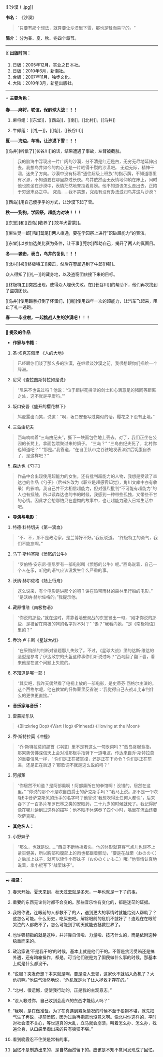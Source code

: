 
![[沙漠！.jpg]]

**书名：** 《沙漠》

> “只要有那个想法，就算要让沙漠里下雪，那也是轻而易举的。​“

**简介：** 分为春、夏、秋、冬四个章节。

---

⏳ **出版时间：** 

1. 日版：2005年12月，实业之日本社。
2. 日版：2010年6月，新潮社。
3. 台版：2007年11月，独步文化。
4. 大陆：2010年3月，新星出版社。

---

⭐ **主要角色：**

**春——麻将，联谊，保龄球大战！！！** 

1. 麻将组：[[东堂]]，[[西岛]]，[[南]]，[[北村]]，[[鸟井]]

2. 牛郎组： [[礼一]]，[[纯]]，[[长谷川]]

**夏——海边，车祸，让沙漠下雪！！！** 

[[鸟井]]听信了[[长谷川]]的话，结果遭遇了事故，左臂被截肢。

> 我的脑海中浮现出一片广阔的沙漠，分不清是红还是白，无穷无尽地延伸出去。我想鸟井如今的内心正是一片晒得干裂的沙漠吧。
> 无边无际，精神干涸，迷失了方向。沙漠中没有标着“通往超级上班族”的指示牌，不知道哪里有水源，不知道要在哪里熬过长夜。鸟井依然面无表情地仰躺在床上，同时他也跌坐在沙漠中，表情茫然地耷拉着肩膀。他不知道该怎么走出去，正陷于穷途末路之中。
> 究竟……我不禁想，究竟有没有办法滋润鸟井这片沙漠？

[[西岛]]用自己傻乎乎的方式，让沙漠下起了雪。

**秋——狗狗，学园祭，超能力对决！！！** 

[[东堂]]和[[西岛]]收养了[[牧羊犬雷蒙]]。

[[麻生晃一郎]]和[[鹫尾]]两人串通，要在学园祭上进行”识破超能力“的表演。

[[东堂]]以参加选美比赛为条件，让干事[[莞尔]]帮助自己，揭开了两人的真面目。

**冬——袭击，表白，鸟井的复仇！！！**

[[北村]]被[[终极特工]]袭击，然后在警局遇到了牛郎[[纯]]。

众人得知了[[礼一]]的藏身地，以及盗窃团伙接下来的目标。

[[终极特工]]突然出现，使得众人埋伏失败。在[[长谷川]]的帮助下，他们再次找到了盗窃团伙。

[[鸟井]]使用踢拳打倒了坏蛋们，[[南]]使用四年一次的超能力，让汽车飞起来，阻止了礼一逃跑。

**春——毕业啦，一起挑战人生的沙漠吧！！！**

---

**📜 提及的作品**

- **作家与书籍：** 

1. 圣·埃克苏佩里 《人的大地》

> 已经跟你们谈了那么多的沙漠，在继续谈沙漠之前，我很想跟你们描绘一个绿洲。

2. 尼采《查拉图斯特拉如是说》

> “尼采不也说过吗？他说：‘位于距拼死拼活的剑士和心满意足的猪同等距离之处，这不就是平庸吗。’”

3. 坂口安吾《盛开的樱花林下》

> 鸠麦露齿而笑，说道：“啊，坂口安吾写过类似的话，樱花之下没有止境。”

4. 三岛由纪夫

> 西岛喃喃着“三岛由纪夫”，撕下一块面包往地上丢去。对了，我们正坐在公园的长凳上，拿面包喂聚过来的鸽子。
> “三岛？”
> “三岛由纪夫死了，北村你也知道吧？”
> “那是。”我答道，“在自卫队市之谷驻地发表演讲后切腹自杀了，是这样吧？”

5. 森达也《勺子》

> 作品中会出现使用超能力的女生，还有批判超能力的人物，我想是受读了森达也的作品《勺子》（后书名改为《职业是超感官知觉》，角川文库中亦有收录）的影响。我自己并不太相信超能力，但对强烈批判“不可能有超能力”的人也有抵触，所以读森达也的书的时候，我感到一种带些孤独，又带些不甘的心情。因此才会想哪怕只在虚构的故事中，也让超能力融入日常生活中吧。

- **导演与电影：** 

1. 特德·科特切夫《第一滴血》

> “不、不，那不是政治家，是兰博好不好。”我反驳道。
> “终极特工的勇气，我们不能忘啊。”

2. 马丁·斯科塞斯《愤怒的公牛》

> “罗伯特·安东尼·德尼罗有一部电影叫《愤怒的公牛》呢。”西岛说着，自己一个人在乐，听他的语气应该没发生什么严重的事。

3. 沃纳·赫尔佐格《陆上行舟》

> 这么说来，有个电影是讲那个的吧？讲在热带雨林的森林里行船的电影。”
> “是沃纳·赫尔佐格的。”我提示他。

4. 藏原惟缮《南极物语》

> “你说的那些。”就在这时，背靠着墙壁观战的东堂冒出一句，“刚才你说的那些，是被留在南极的狗的名字对不对？”
> “诶？”我看向她，“是《南极物语》里的？”

5. 乔治·卢卡斯《星球大战》

> “在采购部的判断对错题那儿失败了。不过，《星球大战》里的达斯·维达的造型是参考了伊达政宗的头盔这种事你们听说过吗？”西岛翻了翻下唇，看来他是在这个问题上失败的。

6. 不知道是哪一部！

> “其实吧，我昨天偶然看了电视上放的一部电影，是史蒂芬·西格尔主演的。这个西格尔呢，他在教堂的忏悔室里反省说：‘我觉得自己去战斗比审判什么的更快更直接。’”

- **音乐家与音乐：** 

1. 雷蒙斯乐队

> 《Blitzkrieg Bop》
> 《Wart Hog》
> 《Pinhead》
> 《Howing at the Moon》

2. 乔·斯特拉莫《冲撞》

> “乔·斯特拉莫的那首《冲撞》里不是有这么一句歌词吗？”西岛竖起食指，那架势仿佛深信天上会对准那根手指劈下一道电波，传达来自乔·斯特拉莫的重要信息一样，“‘你们是正在被掌控，还是正在下命令？你们是正在前进，还是正在后退？’那歌词不就是这么说的吗？”

3. 阿部薰

> “你居然不知道？是阿部熏啊！阿部熏所在的拳馆啊！没错的。居然在这里。”
> “你说的那个不是吹自由爵士的萨克斯手吗？”我马上说。那不是一个吹降E中音萨克斯风的乐手的名字吗？他曾说“我想吹得比任何人都快”，后来吞下了一百多片布罗巴林之类的安眠药，二十九岁的时候就死了。我记得好像在哪儿读到过这样的描写：他不眠不休演奏了四个小时，嘴里在流血还要吹萨克斯。

- **其他名人：**

1. 小野妹子

> “那么，也就是说……”西岛不断地摇着头，他的体形就算客气点儿也谈不上紧实健美，所以胸部和腹部上的肉也都跟着颤动，“要是在战栗（おののく）之后加上妹子，就可以读作小野妹子（おののくいもこ）哦。”他表情认真地说着，拿小棍写下“战栗妹子”。

---

✒️ **摘录：** 

1. 春天开始，夏天来到，秋天过去就是冬天，一年也就是一下子的事。

2. 重要的东西无论何时都不会变的。那些音乐性有变化的，都是迷茫的证据。

3. 我跟你说，连眼前的人都救不了的人，遇到更大的事情时就能给别人帮助了？这怎么可能。什么历史，吃屎去吧。解除眼前的危机不就好了！连现在在眼前哭泣的人都救不了，怎么可能到了明天就能去拯救世界了。​

4. 也许强韧指的就是这种，并非靠自信啦、力量啦、技巧什么的，而是依附这种稳重而来的。

5. 政治家说‘不是我干的’的时候，基本上就是他们干的。不管是贪污受贿还是搞外遇，还有暗箱操作，都是。可当他们说是为了国民做什么事的时候，那基本上就是什么都没干。

6. “说服？突发奇想？本来就是啊，要是没人去领，这家伙不就陷入危机了？大危机啊。”他语气淡然地说，“危机就是为了让人拯救才存在的。”

7. “北村，很遗憾，促使我行动的，正是我的主观意志。”

8. “没人教过你，自己收到会高兴的东西才能给人吗？”

9. “我啊，是在做准备。为了在真遇到紧急情况的时候不至于狼狈不堪，就先把气生了再说，提前愤怒，因为过后再抱怨也没意义啊。像北村你这样的，平时对社会漠不关心，等世道真的大乱，立马就会崩溃，叫着怎么办、怎么办，找遍全身，从口袋里掏出来的只有狼狈不堪。”

10. 看到晚霞忍不住哭是常有的事。

11. 回忆不是制造出来的，是自然而然留下的。应该是不知不觉间发现成了回忆。